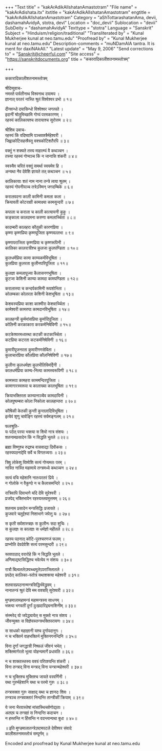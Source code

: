 +++
"Text title" = "kakArAdikAlIshatanAmastotram"
"File name" = "kakArAdishata.itx"
itxtitle = "kakArAdikAlIshatanAmastotram"
engtitle = "kakArAdikAlIshatanAmastotram"
Category = "aShTottarashatanAma, devii, dashamahAvidyA, stotra, devI"
Location = "doc_devii"
Sublocation = "devii"
SubDeity = "dashamahAvidyA"
Texttype = "stotra"
Language = "Sanskrit"
Subject = "Hinduism/religion/traditional"
"Transliterated by" = "Kunal Mukherjee kunal at neo.tamu.edu"
"Proofread by" = "Kunal Mukherjee kunal at neo.tamu.edu"
Description-comments = "muNDamAlA tantra.  It is ment for daxiNAkAlI."
"Latest update" = "May 9, 2006"
"Send corrections to" = "Sanskrit@cheerful.com"
"Site access" = "https://sanskritdocuments.org"
title = "ककारादिकालीशतनामस्तोत्रम्"

+++
  
 ककारादिकालीशतनामस्तोत्रम्   
  
श्रीदेव्युवाच-  
नमस्ते पार्वतीनाथ विश्वनाथ दयामय ।  
ज्ञानात् परतरं नास्ति श्रुतं विश्वेश्वर प्रभो ॥ १॥  
  
दीनवन्धो दयासिन्धो विश्वेश्वर जगत्पते ।  
इदानीं श्रोतुमिच्छामि गोप्यं परमकारणम् ।  
रहस्यं कालिकायश्च तारायाश्च सुरोत्तम ॥ २॥  
  
श्रीशिव उवाच-  
रहस्यं किं वदिष्यामि पञ्चवक्त्रैर्महेश्वरी ।  
जिह्वाकोटिसहस्रैस्तु वक्त्रकोटिशतैरपि ॥ ३॥  
  
वक्तुं न शक्यते तस्य माहात्म्यं वै कथञ्चन ।  
तस्या रहस्यं गोप्यञ्च किं न जानासि शंकरी ॥ ४॥  
  
स्वस्यैव चरितं वक्तुं समर्था स्वयमेव हि ।  
अन्यथा नैव देवेशि ज्ञायते तत् कथञ्चन ॥ ५॥  
  
कालिकायाः शतं नाम नाना तन्त्रे त्वया श्रुतम् ।  
रहस्यं गोपनीयञ्च तत्रेऽस्मिन् जगदम्बिके ॥ ६॥  
  
करालवदना काली कामिनी कमला कला ।  
क्रियावती कोटराक्षी कामाक्ष्या कामसुन्दरी ॥ ७॥  
  
कपाला च कराला च काली कात्यायनी कुहुः ।  
कङ्काला कालदमना करुणा कमलार्च्चिता ॥ ८॥  
  
कादम्बरी कालहरा कौतुकी कारणप्रिया ।  
कृष्णा कृष्णप्रिया कृष्णपूजिता कृष्णवल्लभा ॥ ९॥  
  
कृष्णापराजिता कृष्णप्रिया च कृष्णरूपिनी ।  
कालिका कालरात्रीश्च कुलजा कुलपण्डिता ॥ १०॥  
  
कुलधर्मप्रिया कामा काम्यकर्मविभूषिता ।  
कुलप्रिया कुलरता कुलीनपरिपूजिता ॥ ११॥  
  
कुलज्ञा कमलापूज्या कैलासनगभूषिता ।  
कूटजा केशिनी काम्या कामदा कामपण्डिता ॥ १२॥  
  
करालास्या च कन्दर्पकामिनी रूपशोभिता ।  
कोलम्बका कोलरता केशिनी केशभूषिता ॥ १३॥  
  
केशवस्यप्रिया काशा काश्मीरा केशवार्च्चिता ।  
कामेश्वरी कामरुपा कामदानविभूषिता ॥ १४॥  
  
कालहन्त्री कूर्ममांसप्रिया कूर्मादिपूजिता ।  
कोलिनी करकाकारा करकर्मनिषेविणी ॥ १५॥  
  
कटकेश्वरमध्यस्था कटकी कटकार्च्चिता ।  
कटप्रिया कटरता कटकर्मनिषेविणी ॥ १६॥  
  
कुमारीपूजनरता कुमारीगणसेविता ।  
कुलाचारप्रिया कौलप्रिया कौलनिषेविणी ॥ १७॥  
  
कुलीना कुलधर्मज्ञा कुलभीतिविमर्द्दिनी ।  
कालधर्मप्रिया काम्य-नित्या कामस्वरूपिणी ॥ १८॥  
  
कामरूपा कामहरा काममन्दिरपूजिता ।  
कामागारस्वरूपा च कालाख्या कालभूषिता ॥ १९॥  
  
क्रियाभक्तिरता काम्यानाञ्चैव कामदायिनी ।  
कोलपुष्पम्बरा कोला निकोला कालहान्तरा ॥ २०॥  
  
कौषिकी केतकी कुन्ती कुन्तलादिविभूषिता ।  
इत्येवं शृणु चार्वङ्गि रहस्यं सर्वमङ्गलम् ॥ २१॥  
  
फलश्रुति-  
यः पठेत् परया भक्त्या स शिवो नात्र संशयः ।  
शतनामप्रसादेन किं न सिद्धति भूतले ॥ २२॥  
  
ब्रह्मा विष्णुश्च रुद्रश्च वासवाद्या दिवौकसः ।  
रहस्यपठनाद्देवि सर्वे च विगतज्वराः ॥ २३॥  
  
त्रिषु लोकेशु विश्वेशि सत्यं गोप्यमतः परम् ।  
नास्ति नास्ति महामाये तन्त्रमध्ये कथञ्चन ॥ २४॥  
  
सत्यं वचि महेशानि नातःपरतरं प्रिये ।  
न गोलोके न वैकुण्ठे न च कैलासमन्दिरे ॥ २५॥  
  
रात्रिवापि दिवाभागे यदि देवि सुरेश्वरी ।  
प्रजपेद् भक्तिभावेन रहस्यस्तवमुत्तमम् ॥ २६॥  
  
शतनाम प्रसादेन मन्त्रसिद्धिः प्रजायते ।  
कुजवारे चतुर्द्दश्यां निशाभागे जपेत्तु यः ॥ २७॥  
  
स कृती सर्वशास्त्रज्ञः स कुलीनः सदा शुचिः ।  
स कुलज्ञः स कालज्ञः स धर्मज्ञो महीतले ॥ २८॥  
  
रहस्य पठनात् कोटि-पुरश्चरणजं फलम् ।  
प्राप्नोति देवदेवेशि सत्यं परमसुन्दरी ॥ २९॥  
  
स्तवपाठाद् वरारोहे किं न सिद्धति भूतले ।  
अणिमाद्यष्टसिद्धिश्च भवेत्येव न संशयः ॥ ३०॥  
  
रात्रौ बिल्वतलेऽश्वथ्थमूलेऽपराजितातले ।  
प्रपठेत् कालिका-स्तोत्रं यथाशक्त्या महेश्वरी ॥ ३१॥  
  
शतवारप्रपठनान्मन्त्रसिद्धिर्भवेद्ध्रूवम् ।  
नानातन्त्रं श्रुतं देवि मम वक्त्रात् सुरेश्वरी ॥ ३२॥  
  
मुण्डमालामहामन्त्रं महामन्त्रस्य साधनम् ।  
भक्त्या भगवतीं दुर्गां दुःखदारिद्र्यनाशिनीम् ॥ ३३॥  
  
संस्मरेद् यो जपेद्ध्यायेत् स मुक्तो नात्र संशय ।  
जीवन्मुक्तः स विज्ञेयस्तन्त्रभक्तिपरायणः ॥ ३४॥  
  
स साधको महाज्ञानी यश्च दुर्गापदानुगः ।  
न च भक्तिर्न वाहभक्तिर्न मुक्तिनगनन्दिनि ॥ ३५॥  
  
विना दुर्गां जगद्धात्री निष्फलं जीवनं भभेत् ।  
शक्तिमार्गरतो भूत्वा योहन्यमार्गे प्रधावति ॥ ३६॥  
  
न च शाक्तास्तस्य वक्त्रं परिपश्यन्ति शंकरी ।  
विना तन्त्राद् विना मन्त्राद् विना यन्त्रान्महेश्वरी ॥ ३७॥  
  
न च भुक्तिश्च मुक्तिश्च जायते वरवर्णिनी ।  
यथा गुरुर्महेशानि यथा च परमो गुरुः ॥ ३८॥  
  
तन्त्रावक्ता गुरुः साक्षाद् यथा च ज्ञानदः शिवः ।  
तन्त्रञ्च तन्त्रवक्तारं निन्दन्ति तान्त्रीकीं क्रियाम् ॥ ३९॥  
  
ये जना भैरवास्तेषां मांसास्थिचर्वणोद्यताः ।  
अतएव च तन्त्रज्ञं स निन्दन्ति कदाचन ।  
न हस्तन्ति न हिंसन्ति न वदन्त्यन्यथा बुधा ॥ ४०॥  
  
॥ इति मुण्डमालातन्त्रेऽष्टमपटले देवीश्वर संवादे  
कालीशतनामस्तोत्रं सम्पूर्णम् ॥  
  
  
Encoded and proofread by Kunal Mukherjee kunal at neo.tamu.edu  
  
